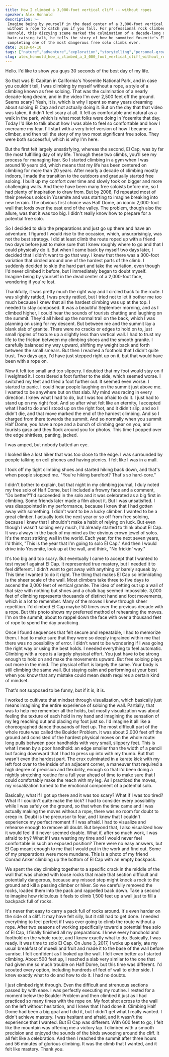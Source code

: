 ```yaml
---
title: How I climbed a 3,000-foot vertical cliff -- without ropes
speaker: Alex Honnold
description: >-
 Imagine being by yourself in the dead center of a 3,000-foot vertical cliff --
 without a rope to catch you if you fall. For professional rock climber Alex
 Honnold, this dizzying scene marked the culmination of a decade-long dream. In a
 hair-raising talk, he tells the story of how he summited Yosemite's El Capitan,
 completing one of the most dangerous free solo climbs ever.
date: 2018-04-10
tags: ["nature","adventure","exploration","storytelling","personal-growth","extreme-sports"]
slug: alex_honnold_how_i_climbed_a_3_000_foot_vertical_cliff_without_ropes
---
```


Hello. I'd like to show you guys 30 seconds of the best day of my life.

So that was El Capitan in California's Yosemite National Park, and in case you couldn't
tell, I was climbing by myself without a rope, a style of a climbing known as free
soloing. That was the culmination of a nearly decade-long dream, and in the video I'm over
2,500 feet off the ground. Seems scary? Yeah, it is, which is why I spent so many years
dreaming about soloing El Cap and not actually doing it. But on the day that that video
was taken, it didn't feel scary at all. It felt as comfortable and natural as a walk in
the park, which is what most folks were doing in Yosemite that day. Today I'd like to talk
about how I was able to feel so comfortable and how I overcame my fear. I'll start with a
very brief version of how I became a climber, and then tell the story of my two most
significant free solos. They were both successful, which is why I'm here.

But the first felt largely unsatisfying, whereas the second, El Cap, was by far the most
fulfilling day of my life. Through these two climbs, you'll see my process for managing
fear. So I started climbing in a gym when I was around 10 years old, which means that my
life has been centered on climbing for more than 20 years. After nearly a decade of
climbing mostly indoors, I made the transition to the outdoors and gradually started free
soloing. I built up my comfort over time and slowly took on bigger and more challenging
walls. And there have been many free soloists before me, so I had plenty of inspiration to
draw from. But by 2008, I'd repeated most of their previous solos in Yosemite and was
starting to imagine breaking into new terrain. The obvious first choice was Half Dome, an
iconic 2,000-foot wall that lords over the east end of the valley. The problem, though also
the allure, was that it was too big. I didn't really know how to prepare for a potential
free solo.

So I decided to skip the preparations and just go up there and have an adventure. I
figured I would rise to the occasion, which, unsurprisingly, was not the best strategy. I
did at least climb the route roped up with a friend two days before just to make sure that
I knew roughly where to go and that I could physically do it. But when I came back by
myself two days later, I decided that I didn't want to go that way. I knew that there was
a 300-foot variation that circled around one of the hardest parts of the climb. I suddenly
decided to skip the hard part and take the variation, even though I'd never climbed it
before, but I immediately began to doubt myself. Imagine being by yourself in the dead
center of a 2,000-foot face, wondering if you're lost.

Thankfully, it was pretty much the right way and I circled back to the route. I was
slightly rattled, I was pretty rattled, but I tried not to let it bother me too much
because I knew that all the hardest climbing was up at the top. I needed to stay composed.
It was a beautiful September morning, and as I climbed higher, I could hear the sounds of
tourists chatting and laughing on the summit. They'd all hiked up the normal trail on the
back, which I was planning on using for my descent. But between me and the summit lay a
blank slab of granite. There were no cracks or edges to hold on to, just small ripples of
texture up a slightly less than vertical wall. I had to trust my life to the friction
between my climbing shoes and the smooth granite. I carefully balanced my way upward,
shifting my weight back and forth between the small smears. But then I reached a foothold
that I didn't quite trust. Two days ago, I'd have just stepped right up on it, but that
would have been with a rope on.

Now it felt too small and too slippery. I doubted that my foot would stay on if I weighted
it. I considered a foot further to the side, which seemed worse. I switched my feet and
tried a foot further out. It seemed even worse. I started to panic. I could hear people
laughing on the summit just above me. I wanted to be anywhere but on that slab. My mind
was racing in every direction. I knew what I had to do, but I was too afraid to do it. I
just had to stand up on my right foot. And so after what felt like an eternity, I accepted
what I had to do and I stood up on the right foot, and it didn't slip, and so I didn't
die, and that move marked the end of the hardest climbing. And so I charged from there
towards the summit. And so normally when you summit Half Dome, you have a rope and a bunch
of climbing gear on you, and tourists gasp and they flock around you for photos. This time
I popped over the edge shirtless, panting, jacked.

I was amped, but nobody batted an eye.

I looked like a lost hiker that was too close to the edge. I was surrounded by people
talking on cell phones and having picnics. I felt like I was in a mall.

I took off my tight climbing shoes and started hiking back down, and that's when people
stopped me. "You're hiking barefoot? That's so hard-core."

I didn't bother to explain, but that night in my climbing journal, I duly noted my free
solo of Half Dome, but I included a frowny face and a comment, "Do better?"I'd succeeded
in the solo and it was celebrated as a big first in climbing. Some friends later made a
film about it. But I was unsatisfied. I was disappointed in my performance, because I knew
that I had gotten away with something. I didn't want to be a lucky climber. I wanted to be
a great climber. I actually took the next year or so off from free soloing, because I knew
that I shouldn't make a habit of relying on luck. But even though I wasn't soloing very
much, I'd already started to think about El Cap. It was always in the back of my mind as
the obvious crown jewel of solos. It's the most striking wall in the world. Each year, for
the next seven years, I'd think, "This is the year that I'm going to solo El Cap." And
then I would drive into Yosemite, look up at the wall, and think, "No frickin'
way."

It's too big and too scary. But eventually I came to accept that I wanted to test myself
against El Cap. It represented true mastery, but I needed it to feel different. I didn't
want to get away with anything or barely squeak by. This time I wanted to do it right. The
thing that makes El Cap so intimidating is the sheer scale of the wall. Most climbers take
three to five days to ascend the 3,000 feet of vertical granite. The idea of setting out
up a wall of that size with nothing but shoes and a chalk bag seemed impossible. 3,000
feet of climbing represents thousands of distinct hand and foot movements, which is a lot
to remember. Many of the moves I knew through sheer repetition. I'd climbed El Cap maybe
50 times over the previous decade with a rope. But this photo shows my preferred method of
rehearsing the moves. I'm on the summit, about to rappel down the face with over a
thousand feet of rope to spend the day practicing.

Once I found sequences that felt secure and repeatable, I had to memorize them. I had to
make sure that they were so deeply ingrained within me that there was no possibility of
error. I didn't want to be wondering if I was going the right way or using the best holds.
I needed everything to feel automatic. Climbing with a rope is a largely physical effort.
You just have to be strong enough to hold on and make the movements upward. But free
soloing plays out more in the mind. The physical effort is largely the same. Your body is
still climbing the same wall. But staying calm and performing at your best when you know
that any mistake could mean death requires a certain kind of mindset.

That's not supposed to be funny, but if it is, it is.

I worked to cultivate that mindset through visualization, which basically just means
imagining the entire experience of soloing the wall. Partially, that was to help me
remember all the holds, but mostly visualization was about feeling the texture of each
hold in my hand and imagining the sensation of my leg reaching out and placing my foot
just so. I'd imagine it all like a choreographed dance thousands of feet up. The most
difficult part of the whole route was called the Boulder Problem. It was about 2,000 feet
off the ground and consisted of the hardest physical moves on the whole route: long pulls
between poor handholds with very small, slippery feet. This is what I mean by a poor
handhold: an edge smaller than the width of a pencil but facing downward that I had to
press up into with my thumb. But that wasn't even the hardest part. The crux culminated in
a karate kick with my left foot over to the inside of an adjacent corner, a maneuver that
required a high degree of precision and flexibility, enough so that I'd been doing a
nightly stretching routine for a full year ahead of time to make sure that I could
comfortably make the reach with my leg. As I practiced the moves, my visualization turned
to the emotional component of a potential solo.

Basically, what if I got up there and it was too scary? What if I was too tired? What if I
couldn't quite make the kick? I had to consider every possibility while I was safely on
the ground, so that when the time came and I was actually making the moves without a rope,
there was no room for doubt to creep in. Doubt is the precursor to fear, and I knew that I
couldn't experience my perfect moment if I was afraid. I had to visualize and rehearse
enough to remove all doubt. But beyond that, I also visualized how it would feel if it
never seemed doable. What if, after so much work, I was afraid to try? What if I was
wasting my time and I would never feel comfortable in such an exposed position? There were
no easy answers, but El Cap meant enough to me that I would put in the work and find
out. Some of my preparations were more mundane. This is a photo of my friend Conrad Anker
climbing up the bottom of El Cap with an empty backpack.

We spent the day climbing together to a specific crack in the middle of the wall that was
choked with loose rocks that made that section difficult and potentially dangerous,
because any missed step might knock a rock to the ground and kill a passing climber or
hiker. So we carefully removed the rocks, loaded them into the pack and rappelled back
down. Take a second to imagine how ridiculous it feels to climb 1,500 feet up a wall just
to fill a backpack full of rocks.

It's never that easy to carry a pack full of rocks around. It's even harder on the side of
a cliff. It may have felt silly, but it still had to get done. I needed everything to feel
perfect if I was ever going to climb the route without a rope. After two seasons of
working specifically toward a potential free solo of El Cap, I finally finished all my
preparations. I knew every handhold and foothold on the whole route, and I knew exactly
what to do. Basically, I was ready. It was time to solo El Cap. On June 3, 2017, I woke up
early, ate my usual breakfast of muesli and fruit and made it to the base of the wall
before sunrise. I felt confident as I looked up the wall. I felt even better as I started
climbing. About 500 feet up, I reached a slab very similar to the one that had given me so
much trouble on Half Dome, but this time was different. I'd scouted every option,
including hundreds of feet of wall to either side. I knew exactly what to do and how to do
it. I had no doubts.

I just climbed right through. Even the difficult and strenuous sections passed by with
ease. I was perfectly executing my routine. I rested for a moment below the Boulder
Problem and then climbed it just as I had practiced so many times with the rope on. My
foot shot across to the wall on the left without hesitation, and I knew that I had done
it. Climbing Half Dome had been a big goal and I did it, but I didn't get what I really
wanted. I didn't achieve mastery. I was hesitant and afraid, and it wasn't the experience
that I wanted. But El Cap was different. With 600 feet to go, I felt like the mountain was
offering me a victory lap. I climbed with a smooth precision and enjoyed the sounds of the
birds swooping around the cliff. It all felt like a celebration. And then I reached the
summit after three hours and 56 minutes of glorious climbing. It was the climb that I
wanted, and it felt like mastery. Thank you.

<!--
ad_duration=3.33
comment_count=78
event="TED2018"
external_start_time=0
has_talk_citation=0
intro_duration=11.82
is_subtitle_required="False"
is_talk_featured="True"
language="en"
language_swap="False"
native_language="en"
number_of_related_talks=6
number_of_speakers=1
number_of_subtitled_videos=22
number_of_tags=6
number_of_talk_download_languages=22
number_of_talk_more_resources=0
number_of_talk_recommendations=1
number_of_talks_take_actions=1
post_ad_duration=0.83
published_timestamp="2018-10-08 14:49:17"
recording_date="2018-04-10"
speaker_description="Rock climber"
speaker_is_published=1
speaker_name="Alex Honnold"
talk_more_resources=[]
talk_name="How I climbed a 3,000-foot vertical cliff -- without ropes"
talk_recommendations_blurb="More resources curated by Alex Honnold"
talks_tags=["nature","adventure","exploration","storytelling","personal-growth","extreme-sports"]
url_audio="https://download.ted.com/talks/AlexHonnold_2018.mp3?apikey=acme-roadrunner"
url_photo_speaker="https://pe.tedcdn.com/images/ted/c9410da75d9d175ac439dd6391f4a38a9b0e081a_254x191.jpg"
url_photo_talk="https://s3.amazonaws.com/talkstar-photos/uploads/0cbe558f-0c66-497a-9102-4e888509823f/AlexHonnold_2018-embed.jpg"
url_webpage="https://www.ted.com/talks/alex_honnold_how_i_climbed_a_3_000_foot_vertical_cliff_without_ropes"
video_type_name="TED Stage Talk"
-->